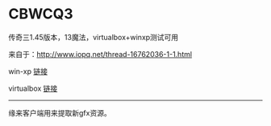 # CBWCQ3
传奇三1.45版本，13魔法，virtualbox+winxp测试可用

来自于：http://www.iopq.net/thread-16762036-1-1.html

win-xp [链接](https://github.com/etorth/winxp-zh)

virtualbox [链接](https://www.virtualbox.org/wiki/Downloads)

---------------------------
缘来客户端用来提取新gfx资源。
